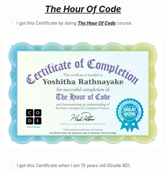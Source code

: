 # <div align="center"><a href="https://hourofcode.com/us"><b><i>The Hour Of Code</i></b></a></div>

> I got this Certificate by doing <a href="https://hourofcode.com/us"><b><i>The Hour Of Code</i></b></a> course.

#
# <img src="The Hour Of Code (Certificate).jpg">
#
> I got this Certificate when I am 13 years old (Grade 8D).

